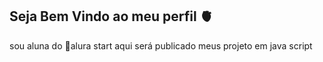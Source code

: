 ## Seja Bem Vindo ao meu perfil 🫀
sou aluna do 💚alura start
aqui será publicado meus projeto em java script 
